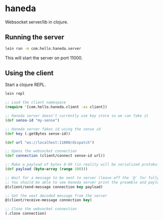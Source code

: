 # haneda

Websocket server/lib in clojure.

## Running the server
```bash
lein run -m com.hello.haneda.server
```

This will start the server on port 11000.

## Using the client
Start a clojure REPL.
```bash
lein repl
```

```clojure
;; Load the client namespace
(require '[com.hello.haneda.client :as client])

;; Haneda server doesn't currently use key store so we can fake it
(def sense-id "my-sense")

;; Haneda server fakes id using the sense id
(def key (.getBytes sense-id))

(def url "ws://localhost:11000/dispatch")

;; Opens the websocket connection
(def connection (client/connect sense-id url))

;; Make a payload of bytes 0-99 (in reality will be serialized protobuf)
(def payload (byte-array (range 100)))

;; Wait for a message to be sent to server (leave off the `@` for fully async)
;; You should be able to see Haneda server print the preamble and payload
@(client/send-message connection key payload)

;; Get the next decoded message from the server
@(client/receive-message connection key)

;; Close the websocket connection
(.close connection)
```
